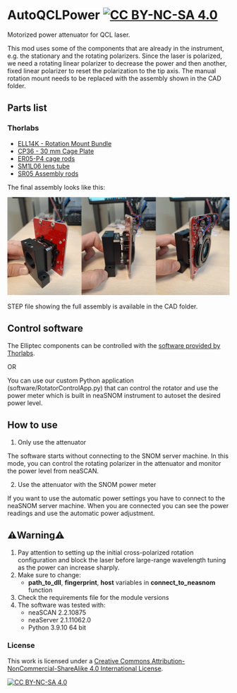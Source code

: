 # AutoQCLPower   [![CC BY-NC-SA 4.0][cc-by-nc-sa-shield]][cc-by-nc-sa]
Motorized power attenuator for QCL laser.

This mod uses some of the components that are already in the instrument, e.g. the stationary and the rotating polarizers. Since the laser is polarized, we need a rotating linear polarizer to decrease the power and then another, fixed linear polarizer to reset the polarization to the tip axis. The manual rotation mount needs to be replaced with the assembly shown in the CAD folder.

## Parts list

### Thorlabs

- [ELL14K - Rotation Mount Bundle](https://www.thorlabs.com/thorproduct.cfm?partnumber=ELL14K)
- [CP36 - 30 mm Cage Plate](https://www.thorlabs.com/thorproduct.cfm?partnumber=CP36)
- [ER05-P4 cage rods](https://www.thorlabs.com/thorproduct.cfm?partnumber=ER05-P4)
- [SM1L06 lens tube](https://www.thorlabs.com/thorproduct.cfm?partnumber=SM1L05)
- [SR05 Assembly rods](https://www.thorlabs.com/thorproduct.cfm?partnumber=SR05-P4)

The final assembly looks like this:

![cad_design](/images/fulassembly.png)

STEP file showing the full assembly is available in the CAD folder.

## Control software

The Elliptec components can be controlled with the [software provided by Thorlabs](https://www.thorlabs.com/software_pages/ViewSoftwarePage.cfm?Code=ELL).

OR

You can use our custom Python application (software/RotatorControlApp.py) that can control the rotator and use the power meter which is built in neaSNOM instrument to autoset the desired power level.

## How to use

1. Only use the attenuator

The software starts without connecting to the SNOM server machine. In this mode, you can control the rotating polarizer in the attenuator and monitor the power level from neaSCAN.

2. Use the attenuator with the SNOM power meter

If you want to use the automatic power settings you have to connect to the neaSNOM server machine. When you are connected you can see the power readings and use the automatic power adjustment.
## ⚠️Warning⚠️

1. Pay attention to setting up the initial cross-polarized rotation configuration and block the laser before large-range wavelength tuning as the power can increase sharply.
2. Make sure to change:
   - **path_to_dll**, **fingerprint**, **host** variables in **connect_to_neasnom** function
3. Check the requirements file for the module versions
4. The software was tested with:
   - neaSCAN 2.2.10875
   - neaServer 2.1.11062.0
   - Python 3.9.10 64 bit

### License

This work is licensed under a
[Creative Commons Attribution-NonCommercial-ShareAlike 4.0 International License][cc-by-nc-sa].

[![CC BY-NC-SA 4.0][cc-by-nc-sa-image]][cc-by-nc-sa]

[cc-by-nc-sa]: http://creativecommons.org/licenses/by-nc-sa/4.0/
[cc-by-nc-sa-image]: https://licensebuttons.net/l/by-nc-sa/4.0/88x31.png
[cc-by-nc-sa-shield]: https://img.shields.io/badge/License-CC%20BY--NC--SA%204.0-lightgrey.svg
